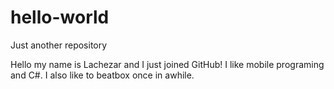 # hello-world
Just another repository

Hello my name is Lachezar and I just joined GitHub! I like mobile programing and C#. I also like to beatbox once in awhile.
